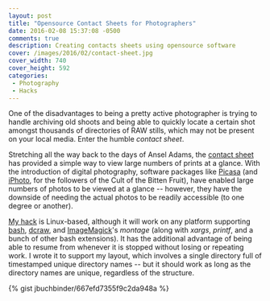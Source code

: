```yaml
---
layout: post
title: "Opensource Contact Sheets for Photographers"
date: 2016-02-08 15:37:08 -0500
comments: true
description: Creating contacts sheets using opensource software
cover: /images/2016/02/contact-sheet.jpg
cover_width: 740
cover_height: 592
categories: 
 - Photography
 - Hacks
---
```


One of the disadvantages to being a pretty active photographer is trying to handle archiving old shoots and being able to quickly locate a certain shot amongst thousands of directories of RAW stills, which may not be present on your local media. Enter the humble *contact sheet*.

<!-- more -->

Stretching all the way back to the days of Ansel Adams, the [contact sheet](https://en.wikipedia.org/wiki/Contact_print) has provided a simple way to view large numbers of prints at a glance. With the introduction of digital photography, software packages like [Picasa](https://picasa.google.com/) (and [iPhoto](http://www.apple.com/mac/iphoto/), for the followers of the Cult of the Bitten Fruit), have enabled large numbers of photos to be viewed at a glance -- however, they have the downside of needing the actual photos to be readily accessible (to one degree or another).

[My hack](https://gist.github.com/jbuchbinder/667efd7355f9c2da948a) is Linux-based, although it will work on any platform supporting [bash](https://www.gnu.org/software/bash/), [dcraw](https://www.cybercom.net/~dcoffin/dcraw/), and [ImageMagick](http://www.imagemagick.org/script/index.php)'s *montage* (along with *xargs*, *printf*, and a bunch of other bash extensions). It has the additional advantage of being able to resume from whenever it is stopped without losing or repeating work. I wrote it to support my layout, which involves a single directory full of timestamped unique directory names -- but it should work as long as the directory names are unique, regardless of the structure.

{% gist jbuchbinder/667efd7355f9c2da948a %}

